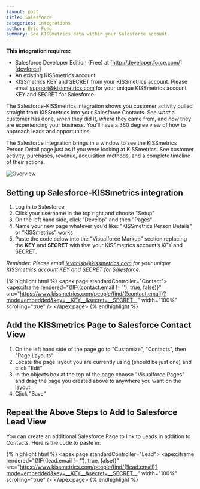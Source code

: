 ```yaml
---
layout: post
title: Salesforce
categories: integrations
author: Eric Fung
summary: See KISSmetrics data within your Salesforce account.
---
```

**This integration requires:**

* Salesforce Developer Edition (Free) at [http://developer.force.com/][devforce]
* An existing KISSmetrics account
* KISSmetrics KEY and SECRET from your KISSmetrics account. Please email [support@kissmetrics.com][request] for your unique KISSmetrics account KEY and SECRET for Salesforce.

The Salesforce-KISSmetrics integration shows you customer activity pulled straight from KISSmetrics into your Salesforce Contacts. See *what* a customer has done, *when* they did it, *where* they came from, and *how* they are experiencing your business. You’ll have a 360 degree view of how to approach leads and opportunities.

The Salesforce integration brings in a window to see the KISSmetrics Person Detail page just as if you were looking at KISSmetrics. See customer activity, purchases, revenue, acquisition methods, and a complete timeline of their actions.

![Overview][ssoverview]

## Setting up Salesforce-KISSmetrics integration

1. Log in to Salesforce
2. Click your username in the top right and choose "Setup"
3. On the left hand side, click "Develop" and then "Pages"
4. Name your new page whatever you’d like: "KISSmetrics Person Details" or “KISSmetrics” works
5. Paste the code below into the "Visualforce Markup" section replacing the __KEY__ and __SECRET__ with that your KISSmetrics account’s KEY and SECRET.

*Reminder: Please email [jevanish@kissmetrics.com][request] for your unique KISSmetrics account KEY and SECRET for Salesforce.*

{% highlight html %}
<apex:page standardController="Contact">
  <apex:iframe
    rendered="{!IF((contact.email != ''), true, false)}"
    src="https://www.kissmetrics.com/people/find/{!contact.email}?mode=embedded&key=__KEY__&secret=__SECRET__"
    width="100%"
    scrolling="true"
  />
</apex:page>
{% endhighlight %}

## Add the KISSmetrics Page to Salesforce Contact View


1. On the left hand side of the page go to "Customize", "Contacts", then "Page Layouts"
2. Locate the page layout you are currently using (should be just one) and click "Edit"
3. In the objects box at the top of the page choose "Visualforce Pages" and drag the page you created above to anywhere you want on the layout.
4. Click "Save"

## Repeat the Above Steps to Add to Salesforce Lead View

You can create an additional Salesforce Page to link to Leads in addition to Contacts. Here is the code to paste in:

{% highlight html %}
<apex:page standardController="Lead">
  <apex:iframe rendered="{!IF((lead.email != ''), true, false)}" src="https://www.kissmetrics.com/people/find/{!lead.email}?mode=embedded&key=__KEY__&secret=__SECRET__" width="100%" scrolling="true" /> 
</apex:page>
{% endhighlight %}

[devforce]: http://developer.force.com/
[request]: mailto:jevanish@kissmetrics.com?subject=%5BSalesforce%5D%20Requesting%20Access

[ssoverview]: https://s3.amazonaws.com/kissmetrics-support-files/assets/integrations/salesforce/overview.png
